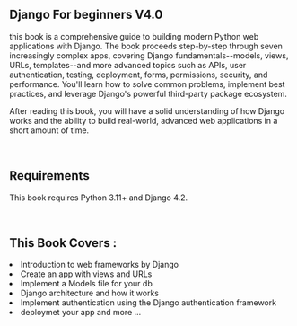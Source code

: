<h2>Django For beginners V4.0</h2>
<p>
    this book is a comprehensive guide to building modern Python web applications with Django. The book proceeds step-by-step through seven increasingly complex apps, covering Django fundamentals--models, views, URLs, templates--and more advanced topics such as APIs, user authentication, testing, deployment, forms, permissions, security, and performance. You'll learn how to solve common problems, implement best practices, and leverage Django's powerful third-party package ecosystem.

After reading this book, you will have a solid understanding of how Django works and the ability to build real-world, advanced web applications in a short amount of time.
</p>
<br>
<h2>Requirements</h2>
<p>
  This book requires Python 3.11+ and Django 4.2.
</p>
<br>
<h2>This Book Covers :</h2>
<li>Introduction to web frameworks by Django</li>
<li>Create an app with views and URLs</li>
<li>Implement a Models file for your db</li>
<li>Django architecture and how it works</li>
<li>Implement authentication using the Django authentication framework</li>
<li>deploymet your app and more ...</li>
